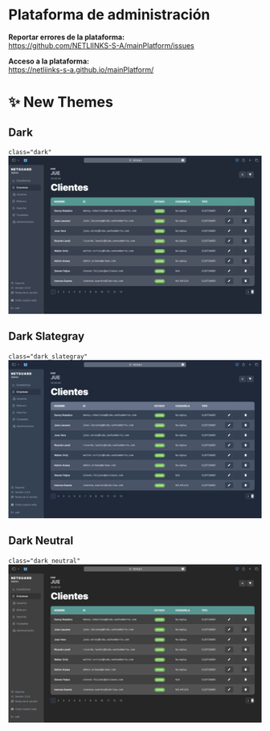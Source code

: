# Plataforma de administración

**Reportar errores de la plataforma:** <br>
https://github.com/NETLIINKS-S-A/mainPlatform/issues

**Acceso a la plataforma:** <br>
https://netliinks-s-a.github.io/mainPlatform/


# ✨ New Themes

## Dark
`class="dark"`
![Dark](./DOCS_SRC/Dark.png "Dark Theme")

## Dark Slategray
`class="dark_slategray"`
![Dark](./DOCS_SRC/Dark_Slategray.png "Dark Slategray Theme")

## Dark Neutral
`class="dark_neutral"`
![Dark](./DOCS_SRC/Dark_Neutral.png "Dark Neutral Theme")
